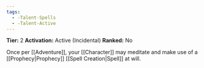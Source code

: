 ```yaml
---
tags:
  - -Talent-Spells
  - -Talent-Active
---
```

**Tier:** 2
**Activation:** Active (Incidental)
**Ranked:** No

Once per [[Adventure]], your [[Character]] may meditate and make use of a [[Prophecy|Prophecy]] [[Spell Creation|Spell]] at will.